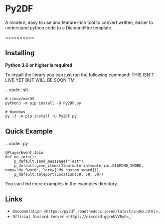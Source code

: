 # Py2DF

A modern, easy to use and feature-rich tool to convert written, easier to understand python code to a DiamondFire template.

==========

Installing
----------

**Python 3.6 or higher is required**

To install the library you can just run the following command:  THIS ISN'T LIVE YET BUT WILL BE SOON TM

.. code:: sh

    # Linux/macOS
    python3 -m pip install -U Py2DF.py

    # Windows
    py -3 -m pip install -U Py2DF.py


Quick Example
--------------

.. code:: py

    @PlayerEvent.Join
    def on_join():
        p_default.send_messsage("Test")
        p_default.give_items(Item(material=material.DIAMOND_SWORD, name="My Sword", lore=["My custom sword]))
        p_default.teleport(Location(50, 50, 50))
        


You can find more examples in the examples directory.

Links
------

- `Documentation <https://py2df.readthedocs.io/en/latest/index.html>`_
- `Official Discord Server <https://discord.gg/eUVVRyE>`_
